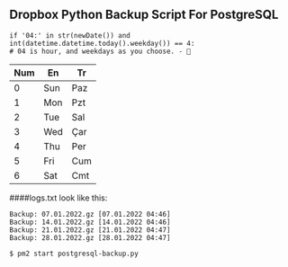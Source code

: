 ## Dropbox Python Backup Script For PostgreSQL

    if '04:' in str(newDate()) and int(datetime.datetime.today().weekday()) == 4:
    # 04 is hour, and weekdays as you choose. - 👋

| Num | En  | Tr |
| -- | ---- | --- |
| 0  | Sun  | Paz |
| 1  | Mon  | Pzt |
| 2  | Tue  | Sal |
| 3  | Wed  | Çar |
| 4  | Thu  | Per |
| 5  | Fri  | Cum |
| 6  | Sat  | Cmt |
  
####logs.txt look like this:

    Backup: 07.01.2022.gz [07.01.2022 04:46]
    Backup: 14.01.2022.gz [14.01.2022 04:46]
    Backup: 21.01.2022.gz [21.01.2022 04:47]
    Backup: 28.01.2022.gz [28.01.2022 04:47]

`$ pm2 start postgresql-backup.py`
